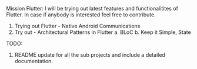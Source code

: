 Mission Flutter: 
I will be trying out latest features and functionalitites of Flutter. In case if anybody is interested feel free to contribute. 

1. Trying out Flutter - Native Android Communications
2. Try out - Architectural Patterns in Flutter
   a. BLoC
   b. Keep it Simple, State


TODO: 
1. README update for all the sub projects and include a detailed documentation. 
